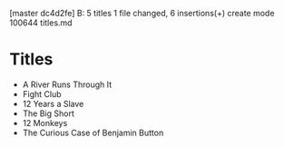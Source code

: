 [master dc4d2fe] B: 5 titles
 1 file changed, 6 insertions(+)
 create mode 100644 titles.md

# Titles

- A River Runs Through It
- Fight Club
- 12 Years a Slave
- The Big Short
- 12 Monkeys
- The Curious Case of Benjamin Button

